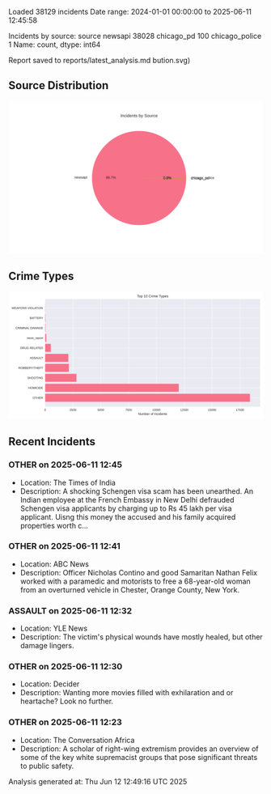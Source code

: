 
Loaded 38129 incidents
Date range: 2024-01-01 00:00:00 to 2025-06-11 12:45:58

Incidents by source:
source
newsapi           38028
chicago_pd          100
chicago_police        1
Name: count, dtype: int64

Report saved to reports/latest_analysis.md
bution.svg)

## Source Distribution
![Source Distribution](images/source_distribution.svg)

## Crime Types
![Crime Types](images/crime_types.svg)

## Recent Incidents

### OTHER on 2025-06-11 12:45
- Location: The Times of India
- Description: A shocking Schengen visa scam has been unearthed. An Indian employee at the French Embassy in New Delhi defrauded Schengen visa applicants by charging up to Rs 45 lakh per visa applicant. Uisng this money the accused and his family acquired properties worth c…


### OTHER on 2025-06-11 12:41
- Location: ABC News
- Description: Officer Nicholas Contino and good Samaritan Nathan Felix worked with a paramedic and motorists to free a 68-year-old woman from an overturned vehicle in Chester, Orange County, New York.


### ASSAULT on 2025-06-11 12:32
- Location: YLE News
- Description: The victim's physical wounds have mostly healed, but other damage lingers.


### OTHER on 2025-06-11 12:30
- Location: Decider
- Description: Wanting more movies filled with exhilaration and or heartache? Look no further.


### OTHER on 2025-06-11 12:23
- Location: The Conversation Africa
- Description: A scholar of right-wing extremism provides an overview of some of the key white supremacist groups that pose significant threats to public safety.

Analysis generated at: Thu Jun 12 12:49:16 UTC 2025
